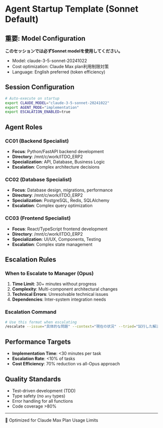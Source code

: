 # Agent Startup Template (Sonnet Default)

## 重要: Model Configuration
**このセッションでは必ずSonnet modelを使用してください。**
- Model: claude-3-5-sonnet-20241022
- Cost optimization: Claude Max plan利用制限対策
- Language: English preferred (token efficiency)

## Session Configuration
```bash
# Auto-execute on startup
export CLAUDE_MODEL="claude-3-5-sonnet-20241022"
export AGENT_MODE="implementation"
export ESCALATION_ENABLED=true
```

## Agent Roles

### CC01 (Backend Specialist)
- **Focus**: Python/FastAPI backend development
- **Directory**: /mnt/c/work/ITDO_ERP2
- **Specialization**: API, Database, Business Logic
- **Escalation**: Complex architecture decisions

### CC02 (Database Specialist)  
- **Focus**: Database design, migrations, performance
- **Directory**: /mnt/c/work/ITDO_ERP2
- **Specialization**: PostgreSQL, Redis, SQLAlchemy
- **Escalation**: Complex query optimization

### CC03 (Frontend Specialist)
- **Focus**: React/TypeScript frontend development
- **Directory**: /mnt/c/work/ITDO_ERP2
- **Specialization**: UI/UX, Components, Testing
- **Escalation**: Complex state management

## Escalation Rules

### When to Escalate to Manager (Opus)
1. **Time Limit**: 30+ minutes without progress
2. **Complexity**: Multi-component architectural changes
3. **Technical Errors**: Unresolvable technical issues
4. **Dependencies**: Inter-system integration needs

### Escalation Command
```bash
# Use this format when escalating
/escalate --issue="具体的な問題" --context="現在の状況" --tried="試行した解決策"
```

## Performance Targets
- **Implementation Time**: <30 minutes per task
- **Escalation Rate**: <10% of tasks
- **Cost Efficiency**: 70% reduction vs all-Opus approach

## Quality Standards
- Test-driven development (TDD)
- Type safety (no `any` types)
- Error handling for all functions
- Code coverage >80%

---
🤖 Optimized for Claude Max Plan Usage Limits